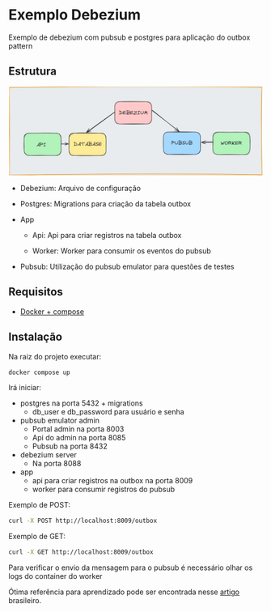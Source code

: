 # Exemplo Debezium

Exemplo de debezium com pubsub e postgres para aplicação do outbox pattern

## Estrutura

![Solução com Debezium](desenho.JPG "Solução com Debezium")

- Debezium: Arquivo de configuração

- Postgres: Migrations para criação da tabela outbox

- App
    - Api: Api para criar registros na tabela outbox 

    - Worker: Worker para consumir os eventos do pubsub

- Pubsub: Utilização do pubsub emulator para questões de testes

## Requisitos
- [Docker + compose](https://rancherdesktop.io/)

## Instalação

Na raiz do projeto executar:

```sh
docker compose up
```

Irá iniciar:

- postgres na porta 5432 + migrations
    - db_user e db_password para usuário e senha
- pubsub emulator admin
    - Portal admin na porta 8003
    - Api do admin na porta 8085
    - Pubsub na porta 8432
- debezium server
    - Na porta 8088
- app
    - api para criar registros na outbox na porta 8009
    - worker para consumir registros do pubsub

Exemplo de POST:
```sh
curl -X POST http://localhost:8009/outbox
```

Exemplo de GET:
```sh
curl -X GET http://localhost:8009/outbox
```

Para verificar o envio da mensagem para o pubsub é necessário olhar os logs do container do worker

Ótima referência para aprendizado pode ser encontrada nesse [artigo](https://eskelsen.medium.com/aplicando-transactional-outbox-pattern-com-debezium-postgresql-e-gcp-pub-sub-para-eliminar-a4b9f858416c) brasileiro.


